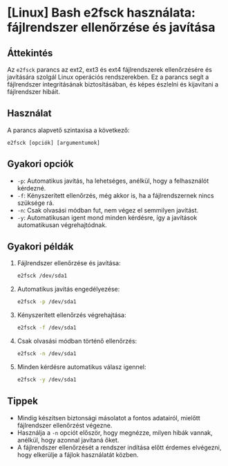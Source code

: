 # [Linux] Bash e2fsck használata: fájlrendszer ellenőrzése és javítása

## Áttekintés
Az `e2fsck` parancs az ext2, ext3 és ext4 fájlrendszerek ellenőrzésére és javítására szolgál Linux operációs rendszerekben. Ez a parancs segít a fájlrendszer integritásának biztosításában, és képes észlelni és kijavítani a fájlrendszer hibáit.

## Használat
A parancs alapvető szintaxisa a következő:

```
e2fsck [opciók] [argumentumok]
```

## Gyakori opciók
- `-p`: Automatikus javítás, ha lehetséges, anélkül, hogy a felhasználót kérdezné.
- `-f`: Kényszerített ellenőrzés, még akkor is, ha a fájlrendszernek nincs szüksége rá.
- `-n`: Csak olvasási módban fut, nem végez el semmilyen javítást.
- `-y`: Automatikusan igent mond minden kérdésre, így a javítások automatikusan végrehajtódnak.

## Gyakori példák
1. Fájlrendszer ellenőrzése és javítása:
   ```bash
   e2fsck /dev/sda1
   ```

2. Automatikus javítás engedélyezése:
   ```bash
   e2fsck -p /dev/sda1
   ```

3. Kényszerített ellenőrzés végrehajtása:
   ```bash
   e2fsck -f /dev/sda1
   ```

4. Csak olvasási módban történő ellenőrzés:
   ```bash
   e2fsck -n /dev/sda1
   ```

5. Minden kérdésre automatikus válasz igennel:
   ```bash
   e2fsck -y /dev/sda1
   ```

## Tippek
- Mindig készítsen biztonsági másolatot a fontos adatairól, mielőtt fájlrendszer ellenőrzést végezne.
- Használja a `-n` opciót először, hogy megnézze, milyen hibák vannak, anélkül, hogy azonnal javítaná őket.
- A fájlrendszer ellenőrzését a rendszer indítása előtt érdemes elvégezni, hogy elkerülje a fájlok használatát közben.